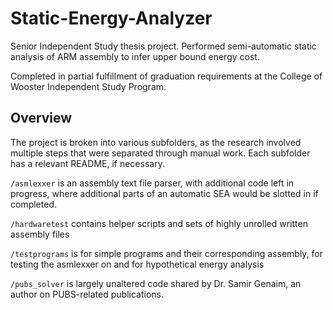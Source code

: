 # Static-Energy-Analyzer
Senior Independent Study thesis project. Performed semi-automatic static analysis of ARM assembly to infer upper bound energy cost.

Completed in partial fulfillment of graduation requirements at the College of Wooster Independent Study Program.

## Overview

The project is broken into various subfolders, as the research involved multiple steps that were separated through manual work. Each subfolder has a relevant README, if necessary.

`/asmlexxer` is an assembly text file parser, with additional code left in progress, where additional parts of an automatic SEA would be slotted in if completed.

`/hardwaretest` contains helper scripts and sets of highly unrolled written assembly files

`/testprograms` is for simple programs and their corresponding assembly, for testing the asmlexxer on and for hypothetical energy analysis

`/pubs_solver` is largely unaltered code shared by Dr. Samir Genaim, an author on PUBS-related publications.


